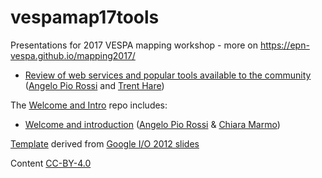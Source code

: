 # vespamap17tools

Presentations for 2017 VESPA mapping workshop - more on https://epn-vespa.github.io/mapping2017/

* [Review of web services and popular tools available to the community](http://aprossi.github.io/vespamap17tools) ([Angelo Pio Rossi](https://github.com/aprossi) and [Trent Hare](https://github.com/thareUSGS))

The [Welcome and Intro](https://github.com/aprossi/vespamap17welcome) repo includes:

* [Welcome and introduction](http://aprossi.github.io/vespamap17welcome) ([Angelo Pio Rossi](https://github.com/aprossi) & [Chiara Marmo](https://github.com/cmarmo))

[Template](https://github.com/aprossi/vespa-htmlpres) derived from [Google I/O 2012 slides](https://code.google.com/archive/p/io-2012-slides/)

Content [CC-BY-4.0](https://creativecommons.org/licenses/by/4.0)
